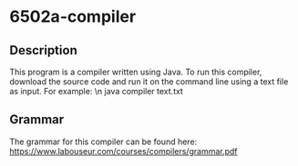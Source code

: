 # 6502a-compiler

## Description
This program is a compiler written using Java. To run this compiler, download the source code and run it on the command line using a text file as input. For example: \n
java compiler text.txt

## Grammar
The grammar for this compiler can be found here: https://www.labouseur.com/courses/compilers/grammar.pdf
